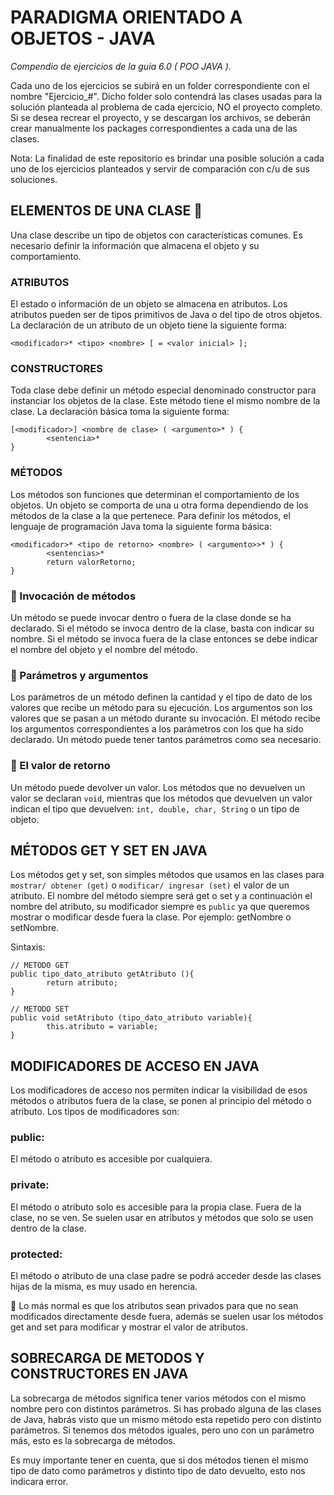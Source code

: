# PARADIGMA ORIENTADO A OBJETOS - JAVA 

_Compendio de ejercicios de la guia 6.0 ( POO JAVA )._

Cada uno de los ejercicios se subirá en un folder correspondiente con el nombre "Ejercicio_#". Dicho folder solo contendrá las clases usadas para la solución planteada al problema de cada ejercicio, NO el proyecto completo. Si se desea recrear el proyecto, y se descargan los archivos, se deberán crear manualmente los packages correspondientes a cada una de las clases.

Nota: La finalidad de este repositorio es brindar una posible solución a cada uno de los ejercicios planteados y servir de comparación con c/u de sus soluciones.

## ELEMENTOS DE UNA CLASE 📖
Una clase describe un tipo de objetos con características comunes. Es necesario definir la
información que almacena el objeto y su comportamiento.

### ATRIBUTOS
El estado o información de un objeto se almacena en atributos. Los atributos pueden ser de
tipos primitivos de Java o del tipo de otros objetos. La
declaración de un atributo de un objeto tiene la siguiente forma:
```
<modificador>* <tipo> <nombre> [ = <valor inicial> ];
```

### CONSTRUCTORES
Toda clase debe definir un método especial denominado
constructor para instanciar los objetos de la clase. Este método tiene el mismo nombre de
la clase. La declaración básica toma la siguiente forma:
```
[<modificador>] <nombre de clase> ( <argumento>* ) {
        <sentencia>*
}
```

### MÉTODOS
Los métodos son funciones que determinan el comportamiento de los objetos. Un objeto se
comporta de una u otra forma dependiendo de los métodos de la clase a la que pertenece.
Para definir los métodos, el lenguaje de programación Java toma la
siguiente forma básica:
```
<modificador>* <tipo de retorno> <nombre> ( <argumento>>* ) {
        <sentencias>*
        return valorRetorno;
}
```
### 📌 Invocación de métodos 
Un método se puede invocar dentro o fuera de la clase donde se ha declarado. Si el método
se invoca dentro de la clase, basta con indicar su nombre. Si el método se invoca fuera de la
clase entonces se debe indicar el nombre del objeto y el nombre del método.

### 📌 Parámetros y argumentos 
Los parámetros de un método definen la cantidad y el tipo de dato de los valores que recibe
un método para su ejecución. Los argumentos son los valores que se pasan a un método
durante su invocación. El método recibe los argumentos correspondientes a los parámetros
con los que ha sido declarado. Un método puede tener tantos parámetros como sea
necesario.

### 📌 El valor de retorno 
Un método puede devolver un valor. Los métodos que no devuelven un valor se declaran
 ```void```, mientras que los métodos que devuelven un valor indican el tipo que devuelven: ```int,
double, char, String``` o un tipo de objeto.

## MÉTODOS GET Y SET EN JAVA
Los métodos get y set, son simples métodos que usamos en las clases para ```mostrar/ obtener (get)``` o ```modificar/ ingresar (set)``` el valor de un atributo. El nombre del método siempre será get o set y a continuación el nombre del atributo, su modificador siempre es ```public``` ya que queremos mostrar o modificar desde fuera la clase. Por ejemplo: getNombre o setNombre.

Sintaxis: 
```
// METODO GET
public tipo_dato_atributo getAtributo (){
        return atributo;
}

// METODO SET
public void setAtributo (tipo_dato_atributo variable){
        this.atributo = variable;
}
```

## MODIFICADORES DE ACCESO EN JAVA
Los modificadores de acceso nos permiten indicar la visibilidad de esos métodos o atributos fuera de la clase, se ponen al principio del método o atributo. 
Los tipos de modificadores son: 

### public:
El método o atributo es accesible por cualquiera.
### private:
El método o atributo solo es accesible para la propia clase. Fuera de la clase, no se ven. Se suelen usar en atributos y métodos que solo se usen dentro de la 
clase.
### protected:
El método o atributo de una clase padre se podrá acceder desde las clases hijas de la misma, es muy usado en herencia. 

📌 Lo más normal es que los atributos sean privados para que no sean modificados directamente desde fuera, además se suelen usar los métodos get and set para modificar y mostrar el valor de atributos.

## SOBRECARGA DE METODOS Y CONSTRUCTORES EN JAVA
La sobrecarga de métodos significa tener varios métodos con el mismo nombre pero con distintos parámetros. 
Si has probado alguna de las clases de Java, habrás visto que un mismo método esta repetido pero con distinto parámetros.
Si tenemos dos métodos iguales, pero uno con un parámetro más, esto es la sobrecarga de métodos. 

Es muy importante tener en cuenta, que si dos métodos tienen el mismo tipo de dato como parámetros y distinto tipo de dato devuelto, esto nos indicara error.
